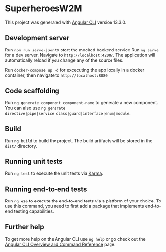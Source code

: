 # SuperheroesW2M

This project was generated with [Angular CLI](https://github.com/angular/angular-cli) version 13.3.0.

## Development server
Run `npm run serve-json` to start the mocked backend service
Run `ng serve` for a dev server. Navigate to `http://localhost:4200/`. The application will automatically reload if you change any of the source files.

Run `docker-compose up -d` for excecuting the app locally in a docker container, then navigate to `http://localhost:8080`


## Code scaffolding

Run `ng generate component component-name` to generate a new component. You can also use `ng generate directive|pipe|service|class|guard|interface|enum|module`.

## Build

Run `ng build` to build the project. The build artifacts will be stored in the `dist/` directory.

## Running unit tests

Run `ng test` to execute the unit tests via [Karma](https://karma-runner.github.io).

## Running end-to-end tests

Run `ng e2e` to execute the end-to-end tests via a platform of your choice. To use this command, you need to first add a package that implements end-to-end testing capabilities.

## Further help

To get more help on the Angular CLI use `ng help` or go check out the [Angular CLI Overview and Command Reference](https://angular.io/cli) page.
